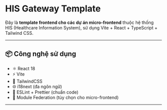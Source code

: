 # HIS Gateway Template

Đây là **template frontend cho các dự án micro-frontend** thuộc hệ thống HIS (Healthcare Information System), sử dụng Vite + React + TypeScript + Tailwind CSS.

---

## 📦 Công nghệ sử dụng

- ⚛️ React 18
- ⚡ Vite
- 💅 TailwindCSS
- 🌐 i18next (đa ngôn ngữ)
- 🧹 ESLint + Prettier (chuẩn code)
- 🔗 Module Federation (tùy chọn cho micro-frontend)

---

